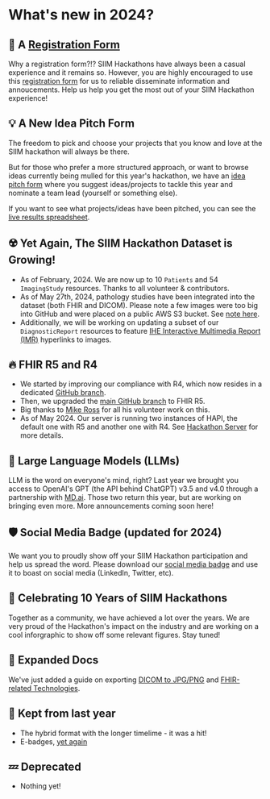 # What's new in 2024?

## 📝️ A [Registration Form](https://app.smartsheet.com/b/form/55e079d9c30c40deb4ae7b6805419804)
Why a registration form?!? SIIM Hackathons have always been a casual experience and it remains so. However, you are highly encouraged to use this [registration form](https://app.smartsheet.com/b/form/55e079d9c30c40deb4ae7b6805419804) for us to reliable disseminate information and annoucements. Help us help you get the most out of your SIIM Hackathon experience!


## 💡️ A New Idea Pitch Form 
The freedom to pick and choose your projects that you know and love at the SIIM hackathon will always be there.

But for those who prefer a more structured approach, or want to browse ideas currently being mulled for this year's hackathon, we have an [idea pitch form](https://forms.gle/us52mNyxg8o7TtQT9) where you suggest ideas/projects to tackle this year and nominate a team lead (yourself or something else).

If you want to see what projects/ideas have been pitched, you can see the [live results spreadsheet](https://docs.google.com/spreadsheets/d/160Ph4t0BxKb1L-Mv_Bq7867yHEXonBxrslgUf-EixmY/edit?usp=sharing).


## ☢️ Yet Again, The SIIM Hackathon Dataset is Growing!
* As of February, 2024. We are now up to 10 `Patients` and 54 `ImagingStudy` resources. Thanks to all volunteer & contributors.
* As of May 27th, 2024, pathology studies have been integrated into the dataset (both FHIR and DICOM). Please note a few images were too big into GitHub and were placed on a public AWS S3 bucket. See [note here](https://github.com/ImagingInformatics/hackathon-images?tab=readme-ov-file#notes).
* Additionally, we will be working on updating a subset of our `DiagnosticReport` resources to feature [IHE Interactive Multimedia Report (IMR)](https://profiles.ihe.net/RAD/IMR/volume-1.html) hyperlinks to images.


## 🔥️ FHIR R5 and R4
* We started by improving our compliance with R4, which now resides in a dedicated [GitHub branch](https://github.com/ImagingInformatics/hackathon-dataset/tree/fhir-r4).
* Then, we upgraded the [main GitHub branch](https://github.com/ImagingInformatics/hackathon-dataset/tree/master) to FHIR R5.
* Big thanks to [Mike Ross](https://www.linkedin.com/in/mikerossut/) for all his volunteer work on this.
* As of May 2024. Our server is running two instances of HAPI, the default one with R5 and another one with R4. See [Hackathon Server](../getting-started/hackathon-server.md) for more details.


## 🤖️ Large Language Models (LLMs)
LLM is the word on everyone's mind, right? Last year we brought you access to OpenAI's GPT (the API behind ChatGPT) v3.5 and v4.0 through a partnership with [MD.ai](https://md.ai/). Those two return this year, but are working on bringing even more. More announcements coming soon here!


## 🛡️ Social Media Badge (updated for 2024)
We want you to proudly show off your SIIM Hackathon participation and help us spread the word. Please download our [social media badge](https://drive.google.com/file/d/1V37Cw_uLXv2w2J0XVp3pKqNH5slPbYS_/view?usp=sharing) and use it to boast on social media (LinkedIn, Twitter, etc).


## 🎉️ Celebrating 10 Years of SIIM Hackathons
Together as a community, we have achieved a lot over the years. We are very proud of the Hackathon's impact on the industry and are working on a cool inforgraphic to show off some relevant figures. Stay tuned!

## 📑️ Expanded Docs
We've just added a guide on exporting [DICOM to JPG/PNG](../apis/dicom-to-jpg-png.md) and [FHIR-related Technologies](../apis/fhircast-and-cds-hooks.md).


## 🙌️ Kept from last year
  * The hybrid format with the longer timelime - it was a hit!
  * E-badges, [yet again](./2022.md)


## 💤️ Deprecated
  * Nothing yet!